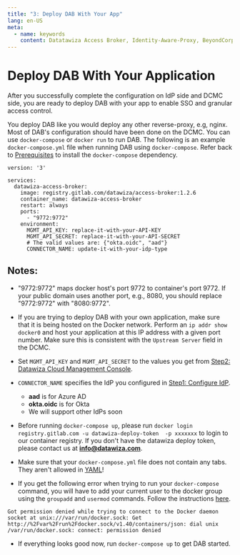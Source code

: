 ```yaml
---
title: "3: Deploy DAB With Your App"
lang: en-US
meta:
  - name: keywords
    content: Datatawiza Access Broker, Identity-Aware-Proxy, BeyondCorp, SSO, OIDC, Reverse-Proxy, web application
---
```

# Deploy DAB With Your Application
After you successfully complete the configuration on IdP side and DCMC side, you are ready to deploy DAB with your app to enable SSO and granular access control.

You deploy DAB like you would deploy any other reverse-proxy, e.g, nginx. Most of DAB's configuration should have been done on the DCMC. You can use `docker-compose` or `docker run` to run DAB. The following is an example `docker-compose.yml` file when running DAB using `docker-compose`. Refer back to [Prerequisites](../prerequisites.md) to install the `docker-compose` dependency. 
```
version: '3'

services:
  datawiza-access-broker:
    image: registry.gitlab.com/datawiza/access-broker:1.2.6
    container_name: datawiza-access-broker
    restart: always
    ports:
      - "9772:9772"
    environment:
      MGMT_API_KEY: replace-it-with-your-API-KEY
      MGMT_API_SECRET: replace-it-with-your-API-SECRET
      # The valid values are: {"okta.oidc", "aad"}
      CONNECTOR_NAME: update-it-with-your-idp-type
```

## Notes:
* "9772:9772" maps docker host's port 9772 to container's port 9772. If your public domain uses another port, e.g., 8080, you should replace "9772:9772" with "8080:9772". 
* If you are trying to deploy DAB with your own application, make sure that it is being hosted on the Docker network. Perform an `ip addr show docker0` and host your application at this IP address with a given port number. Make sure this is consistent with the `Upstream Server` field in the DCMC.
* Set `MGMT_API_KEY` and `MGMT_API_SECRET` to the values you get from [Step2: Datawiza Cloud Management Console](./step2.md). 
* `CONNECTOR_NAME` specifies the IdP you configured in [Step1: Configure IdP](./step1.md). 
	* **aad** is for Azure AD
	* **okta.oidc** is for Okta
	* We will support other IdPs soon

* Before running `docker-compose up`, please run `docker login registry.gitlab.com -u datawiza-deploy-token  -p xxxxxxx` to login to our container registry. If you don't have the datawiza deploy token, please contact us at **info@datawiza.com**.
* Make sure that your `docker-compose.yml` file does not contain any tabs. They aren't allowed in [YAML](https://yaml.org/faq.html)!
* If you get the following error when trying to run your `docker-compose` command,  you will have to add your current user to the docker group using the `groupadd` and `usermod` commands. Follow the instructions [here](https://www.digitalocean.com/community/questions/how-to-fix-docker-got-permission-denied-while-trying-to-connect-to-the-docker-daemon-socket).
```
Got permission denied while trying to connect to the Docker daemon socket at unix:///var/run/docker.sock: Get http://%2Fvar%2Frun%2Fdocker.sock/v1.40/containers/json: dial unix /var/run/docker.sock: connect: permission denied

```
* If everything looks good now, run `docker-compose up` to get DAB started.
